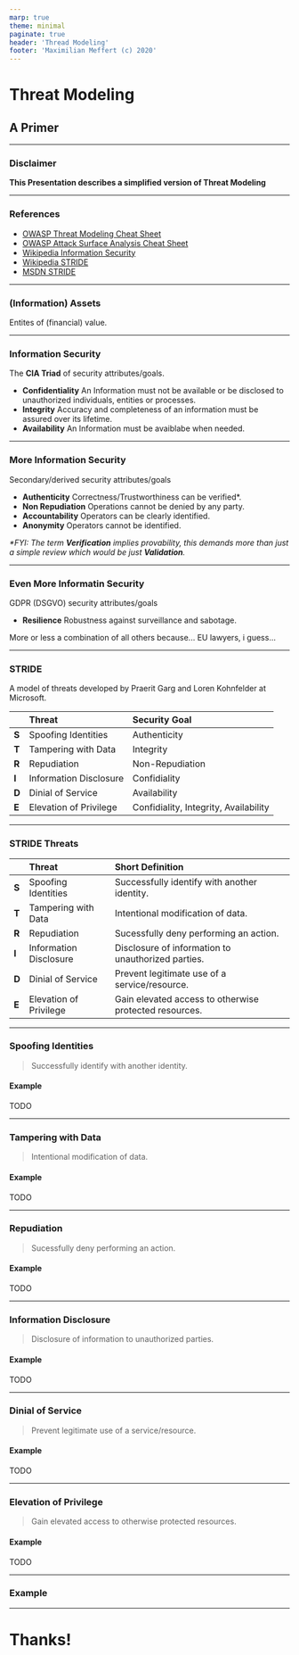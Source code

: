 ```yaml
---
marp: true
theme: minimal
paginate: true
header: 'Thread Modeling'
footer: 'Maximilian Meffert (c) 2020'
---
```


# Threat Modeling
## A Primer

---

### Disclaimer

__This Presentation describes a simplified version of Threat Modeling__

---

### References

* [OWASP Threat Modeling Cheat Sheet](https://cheatsheetseries.owasp.org/cheatsheets/Threat_Modeling_Cheat_Sheet.html)
* [OWASP Attack Surface Analysis Cheat Sheet](https://cheatsheetseries.owasp.org/cheatsheets/Attack_Surface_Analysis_Cheat_Sheet.html)
* [Wikipedia Information Security](https://en.wikipedia.org/wiki/Information_security)
* [Wikipedia STRIDE](https://en.wikipedia.org/wiki/STRIDE_%28security%29)
* [MSDN STRIDE](https://docs.microsoft.com/en-us/previous-versions/commerce-server/ee823878(v=cs.20)?redirectedfrom=MSDN)

---

### (Information) Assets
Entites of (financial) value.

---

### Information Security

The __CIA Triad__ of security attributes/goals.

* __Confidentiality__
An Information must not be available or be disclosed to unauthorized individuals, entities or processes.
* __Integrity__
Accuracy and completeness of an information must be assured over its lifetime.
* __Availability__
An Information must be avaiblabe when needed.

---

### More Information Security

Secondary/derived security attributes/goals

* __Authenticity__
Correctness/Trustworthiness can be verified*.
* __Non Repudiation__
Operations cannot be denied by any party.
* __Accountability__
Operators can be clearly identified.
* __Anonymity__
Operators cannot be identified.

_*FYI: The term **Verification** implies provability, this demands more than just a simple review which would be just **Validation**._

---

### Even More Informatin Security

GDPR (DSGVO) security attributes/goals

* __Resilience__
Robustness against surveillance and sabotage.

More or less a combination of all others because... EU lawyers, i guess...

---

### STRIDE

A model of threats developed by Praerit Garg and Loren Kohnfelder at Microsoft.

|| Threat | Security Goal | 
|:-|:-|:-|
| __S__ | Spoofing Identities | Authenticity |
| __T__ | Tampering with Data | Integrity |
| __R__ | Repudiation | Non-Repudiation|
| __I__ | Information Disclosure | Confidiality |
| __D__ | Dinial of Service | Availability |
| __E__ | Elevation of Privilege | Confidiality, Integrity, Availability |

---
### STRIDE Threats

|| Threat | Short Definition | 
|:-|:-|:-|
| __S__ | Spoofing Identities | Successfully identify with another identity. |
| __T__ | Tampering with Data | Intentional modification of data. |
| __R__ | Repudiation | Sucessfully deny performing an action.|
| __I__ | Information Disclosure | Disclosure of information to unauthorized parties. |
| __D__ | Dinial of Service | Prevent legitimate use of a service/resource. |
| __E__ | Elevation of Privilege | Gain elevated access to otherwise protected resources. |

---

### Spoofing Identities

> Successfully identify with another identity.

#### Example

TODO

---

### Tampering with Data

> Intentional modification of data.

#### Example

TODO

---

### Repudiation

> Sucessfully deny performing an action.

#### Example

TODO

---

### Information Disclosure

> Disclosure of information to unauthorized parties.

#### Example

TODO

---

### Dinial of Service

> Prevent legitimate use of a service/resource.

#### Example

TODO

---

### Elevation of Privilege

> Gain elevated access to otherwise protected resources.

#### Example

TODO

---

### Example

---

# Thanks!